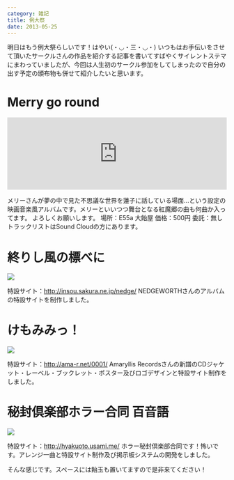 ```yaml
---
category: 雑記
title: 例大祭
date: 2013-05-25
---
```


明日はもう例大祭らしいです！はやい(・◡・三・◡・)
いつもはお手伝いをさせて頂いたサークルさんの作品を紹介する記事を書いてすばやくサイレントステマにまわっていましたが、今回は人生初のサークル参加をしてしまったので自分の出す予定の頒布物も併せて紹介したいと思います。

# Merry go round
<iframe width="100%" height="166" scrolling="no" frameborder="no" src="https://w.soundcloud.com/player/?url=http%3A%2F%2Fapi.soundcloud.com%2Ftracks%2F92596440&amp;color=ff0000&amp;auto_play=false&amp;show_artwork=true"></iframe>

メリーさんが夢の中で見た不思議な世界を蓮子に話している場面...という設定の映画音楽風アルバムです。メリーといいつつ舞台となる紅魔郷の曲も何曲か入ってます。
よろしくお願いします。
場所：E55a 大飴屋
価格：500円
委託：無し
トラックリストはSound Cloudの方にあります。
<br/>

# 終りし風の標べに
![](http://insou.sakura.ne.jp/nedge/images/banner2.png)

特設サイト：<http://insou.sakura.ne.jp/nedge/>
NEDGEWORTHさんのアルバムの特設サイトを制作しました。
<br/>

# けもみみっ！
![](http://ama-r.net/0001/images/banner.png)

特設サイト：<http://ama-r.net/0001/>
Amaryllis Recordsさんの新譜のCDジャケット・レーベル・ブックレット・ポスター及びロゴデザインと特設サイト制作をしました。
<br/>

# 秘封倶楽部ホラー合同 百音語
![](http://hyakuoto.usami.me/images/hyakuoto_banner_500x100.jpg)

特設サイト：<http://hyakuoto.usami.me/>
ホラー秘封倶楽部合同です！怖いです。アレンジ一曲と特設サイト制作及び掲示板システムの開発をしました。
<br/>

そんな感じです。スペースには飴玉も置いてますので是非来てください！
